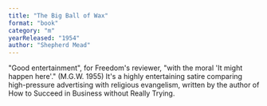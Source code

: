 ```yaml
---
title: "The Big Ball of Wax"
format: "book"
category: "m"
yearReleased: "1954"
author: "Shepherd Mead"
---
```

"Good entertainment", for Freedom's reviewer, "with  the moral 'It might happen here'." (M.G.W. 1955) It's a highly entertaining  satire comparing high-pressure advertising with religious evangelism, written by  the author of How to Succeed in Business without Really Trying.